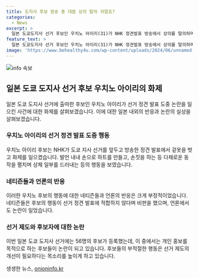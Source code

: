 ```yaml
---
title: 도지사 후보 방송 중 대뜸 상의 탈의 귀엽죠?
categories:
  - News
excerpt: >
  일본 도쿄도지사 선거 후보인 우치노 아이리(31)가 NHK 정견발표 방송에서 상의를 탈의하며 묘한 행동을 보였다. 이 독보적인 행동은 인터넷 커뮤니티와 논란을 빚었고, 후보의 정책에 대한 언급은 거의 없었다. 이에 대한 일본 네티즌들의 부정적인 반응이 나오는 가운데, 선거 제도의 개선을 필요로 하는 목소리도 높아지고 있다. 이에 대한 논란과 방송을 통한 정책 이외의 이색적인 홍보 방법들이 관심을 모으고 있다.
feature_text: >
  일본 도쿄도지사 선거 후보인 우치노 아이리(31)가 NHK 정견발표 방송에서 상의를 탈의하며 묘한 행동을 보였다. 이 독보적인 행동은 인터넷 커뮤니티와 논란을 빚었고, 후보의 정책에 대한 언급은 거의 없었다. 이에 대한 일본 네티즌들의 부정적인 반응이 나오는 가운데, 선거 제도의 개선을 필요로 하는 목소리도 높아지고 있다. 이에 대한 논란과 방송을 통한 정책 이외의 이색적인 홍보 방법들이 관심을 모으고 있다.
image: 'https://www.behealthy4u.com/wp-content/uploads/2024/06/unnamed-file.png'
---
```


<p><img src="https://www.behealthy4u.com/wp-content/uploads/2024/06/unnamed-file.png" alt="info 속보" /></p>

<h2 data-ke-size="size26">일본 도쿄 도지사 선거 후보 우치노 아이리의 화제</h2>

<p data-ke-size="size16">일본 도쿄 도지사 선거에 출마한 후보인 우치노 아이리가 선거 정견 발표 도중 논란을 일으킨 사건에 대한 화제를 살펴보겠습니다. 이에 대한 일본 내외의 반응과 논란의 실상을 살펴보겠습니다.</p>

<h3 data-ke-size="size24">우치노 아이리의 선거 정견 발표 도중 행동</h3>

<p data-ke-size="size16">우치노 아이리 후보는 NHK가 도쿄 지사 선거를 앞두고 방송한 정견 발표에서 겉옷을 벗고 화제를 일으켰습니다. 발언 내내 손으로 하트를 만들고, 손짓을 하는 등 다채로운 동작을 펼치며 상체 일부를 드러내는 등의 행동을 보였습니다.</p>

<h3 data-ke-size="size24">네티즌들과 언론의 반응</h3>

<p data-ke-size="size16">이러한 우치노 후보의 행동에 대한 네티즌들과 언론의 반응은 크게 부정적이었습니다. 네티즌들은 후보의 행동이 선거 정견 발표에 적합하지 않다며 비판을 했으며, 언론에서도 논란이 일었습니다.</p>

<h3 data-ke-size="size24">선거 제도와 후보자에 대한 논란</h3>

<p data-ke-size="size16">이번 일본 도쿄 도지사 선거에는 56명의 후보가 등록했는데, 이 중에서는 개인 홍보를 목적으로 하는 후보들이 논란이 되고 있습니다. 후보들의 부적절한 행동은 선거 제도의 개선이 필요하다는 목소리를 높이게 하고 있습니다.</p>
생생한 뉴스, <a href="https://onioninfo.kr" rel="dofollow">onioninfo.kr</a>


